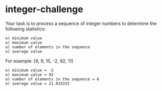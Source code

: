 # integer-challenge
Your task is to process a sequence of integer numbers to determine the following statistics:

    o) minimum value
    o) maximum value
    o) number of elements in the sequence
    o) average value

For example: [6, 9, 15, -2, 92, 11]

    o) minimum value = -2
    o) maximum value = 92
    o) number of elements in the sequence = 6
    o) average value = 21.833333
